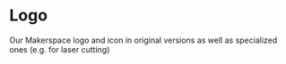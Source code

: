 # Logo
Our Makerspace logo and icon in original versions as well as specialized ones (e.g. for laser cutting)
